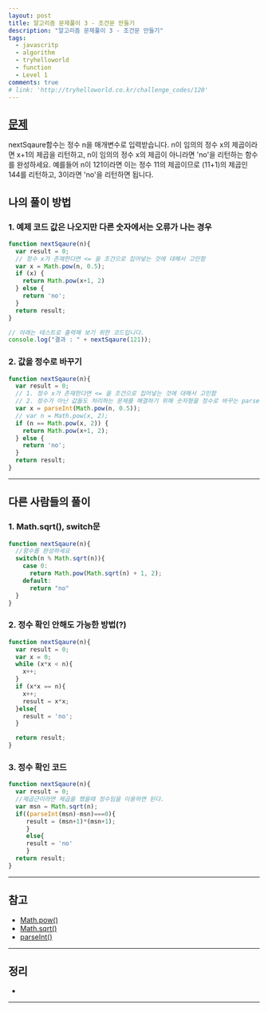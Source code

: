 ```yaml
---
layout: post
title: 알고리즘 문제풀이 3 - 조건문 만들기
description: "알고리즘 문제풀이 3 - 조건문 만들기"
tags:
  - javascritp
  - algorithm
  - tryhelloworld
  - function
  - Level 1
comments: true
# link: 'http://tryhelloworld.co.kr/challenge_codes/120'
---
```


## [문제](http://tryhelloworld.co.kr/challenge_codes/120)

nextSqaure함수는 정수 n을 매개변수로 입력받습니다. n이 임의의 정수 x의 제곱이라면 x+1의 제곱을 리턴하고, n이 임의의 정수 x의 제곱이 아니라면 'no'을 리턴하는 함수를 완성하세요. 예를들어 n이 121이라면 이는 정수 11의 제곱이므로 (11+1)의 제곱인 144를 리턴하고, 3이라면 'no'을 리턴하면 됩니다.

## 나의 풀이 방법

### 1. 예제 코드 값은 나오지만 다른 숫자에서는 오류가 나는 경우
```javascript
function nextSqaure(n){
  var result = 0;
  // 정수 x가 존재한다면 <= 을 조건으로 집어넣는 것에 대해서 고민함
  var x = Math.pow(n, 0.5);
  if (x) {
    return Math.pow(x+1, 2)
  } else {
    return 'no';
  }
  return result;
}

// 아래는 테스트로 출력해 보기 위한 코드입니다.
console.log("결과 : " + nextSqaure(121));
```

### 2. 값을 정수로 바꾸기

```javascript
function nextSqaure(n){
  var result = 0;
  // 1. 정수 x가 존재한다면 <= 을 조건으로 집어넣는 것에 대해서 고민함
  // 2. 정수가 아닌 값들도 처리하는 문제를 해결하기 위해 숫자형을 정수로 바꾸는 parseInt()를 사용
  var x = parseInt(Math.pow(n, 0.5));
  // var n = Math.pow(x, 2);
  if (n == Math.pow(x, 2)) {
    return Math.pow(x+1, 2);
  } else {
    return 'no';
  }
  return result;
}
```
------

## 다른 사람들의 풀이

### 1. Math.sqrt(), switch문 

```javascript
function nextSqaure(n){
  //함수를 완성하세요
  switch(n % Math.sqrt(n)){
    case 0:
      return Math.pow(Math.sqrt(n) + 1, 2);
    default:
      return "no"
  }
}
```

### 2. 정수 확인 안해도 가능한 방법(?)

```javascript
function nextSqaure(n){
  var result = 0;
  var x = 0;
  while (x*x < n){
    x++;
  }
  if (x*x == n){
    x++;
    result = x*x; 
  }else{
    result = 'no';
  }

  return result;
}
```

### 3. 정수 확인 코드

```javascript
function nextSqaure(n){
  var result = 0;
  //제곱근이라면 제곱을 했을때 정수임을 이용하면 된다.
  var msn = Math.sqrt(n);
  if((parseInt(msn)-msn)===0){
     result = (msn+1)*(msn+1);
     }
     else{
     result = 'no'
     }
  return result;
}
```

------

## 참고

* [Math.pow()](https://developer.mozilla.org/en-US/docs/Web/JavaScript/Reference/Global_Objects/Math/pow)
* [Math.sqrt()](https://developer.mozilla.org/en-US/docs/Web/JavaScript/Reference/Global_Objects/Math/sqrt)
* [parseInt()](https://developer.mozilla.org/ko/docs/Web/JavaScript/Reference/Global_Objects/parseInt)

------

## 정리

* 

------